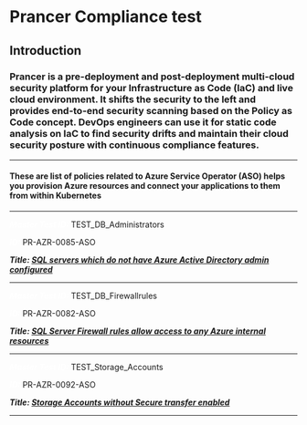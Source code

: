 



# Prancer Compliance test

## Introduction

### Prancer is a pre-deployment and post-deployment multi-cloud security platform for your Infrastructure as Code (IaC) and live cloud environment. It shifts the security to the left and provides end-to-end security scanning based on the Policy as Code concept. DevOps engineers can use it for static code analysis on IaC to find security drifts and maintain their cloud security posture with continuous compliance features.


----------------------------------------------------


#### These are list of policies related to Azure Service Operator (ASO) helps you provision Azure resources and connect your applications to them from within Kubernetes


----------------------------------------------------


***<font color="white">Master Test ID:</font>*** TEST_DB_Administrators

***<font color="white">ID:</font>*** PR-AZR-0085-ASO

***Title: [SQL servers which do not have Azure Active Directory admin configured]***

----------------------------------------------------

***<font color="white">Master Test ID:</font>*** TEST_DB_Firewallrules

***<font color="white">ID:</font>*** PR-AZR-0082-ASO

***Title: [SQL Server Firewall rules allow access to any Azure internal resources]***

----------------------------------------------------

***<font color="white">Master Test ID:</font>*** TEST_Storage_Accounts

***<font color="white">ID:</font>*** PR-AZR-0092-ASO

***Title: [Storage Accounts without Secure transfer enabled]***

----------------------------------------------------


[SQL Server Firewall rules allow access to any Azure internal resources]: https://github.com/prancer-io/prancer-compliance-test/tree/master/docs/policies/azure/aso/all/PR-AZR-0082-ASO.md
[SQL servers which do not have Azure Active Directory admin configured]: https://github.com/prancer-io/prancer-compliance-test/tree/master/docs/policies/azure/aso/all/PR-AZR-0085-ASO.md
[Storage Accounts without Secure transfer enabled]: https://github.com/prancer-io/prancer-compliance-test/tree/master/docs/policies/azure/aso/all/PR-AZR-0092-ASO.md
